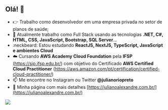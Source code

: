 ## Olá! 👋

- :point_right: Trabalho como desenvolvedor em uma empresa privada no setor de planos de saúde;
- :pushpin: Atualmente trabalho como Full Stack usando as tecnologias **.NET, C#, HTML, CSS, JavaScript, Bootstrap, SQL Server**...
- :neckbeard: Estou estudando **ReactJS, NextJS, TypeScript, JavaScript e ambientes Cloud**
- :cloud: Cursando **AWS Academy Cloud Foundation** pela **IFSP** (https://sjp.ifsp.edu.br/) com objetivo do Certificado **AWS Certified Cloud Practitioner** (https://aws.amazon.com/pt/certification/certified-cloud-practitioner/)
- 📫 Me encontre no Instagram ou Twitter **@julianoriopreto**
- :scroll: Minha página com mais detalhes [https://julianoalexandre.com.br/](https://julianoalexandre.com.br/)


![](https://komarev.com/ghpvc/?username=julianoriopreto&style=flat-square&color=blue)
